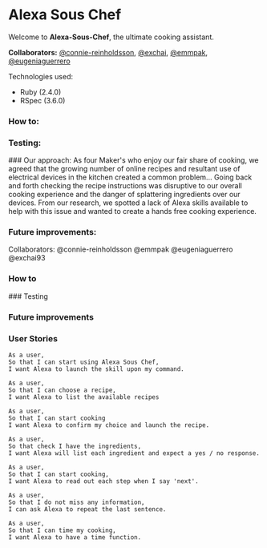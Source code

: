 # Alexa Sous Chef


Welcome to **Alexa-Sous-Chef**, the ultimate cooking assistant.

**Collaborators:** [@connie-reinholdsson](https://github.com/connie-reinholdsson), [@exchai](https://github.com/exchai93), [@emmpak](https://github.com/emmpak), [@eugeniaguerrero](https://github.com/emmpak)

Technologies used:
* Ruby (2.4.0)
* RSpec (3.6.0)

### How to:

### Testing:

### Our approach:
As four Maker's who enjoy our fair share of cooking, we agreed that the growing number of online recipes and resultant use of electrical devices in the kitchen created a common problem... Going back and forth checking the recipe instructions was disruptive to our overall cooking experience and the danger of splattering ingredients over our devices. From our research, we spotted a lack of Alexa skills available to help with this issue and wanted to create a hands free cooking experience. 

### Future improvements:

Collaborators: @connie-reinholdsson @emmpak @eugeniaguerrero @exchai93

### How to

### Testing

### Future improvements

### User Stories

```
As a user,
So that I can start using Alexa Sous Chef,
I want Alexa to launch the skill upon my command.

As a user,
So that I can choose a recipe,
I want Alexa to list the available recipes

As a user,
So that I can start cooking
I want Alexa to confirm my choice and launch the recipe.

As a user,
So that check I have the ingredients,
I want Alexa will list each ingredient and expect a yes / no response.

As a user,
So that I can start cooking,
I want Alexa to read out each step when I say 'next'.

As a user,
So that I do not miss any information,
I can ask Alexa to repeat the last sentence.

As a user,
So that I can time my cooking,
I want Alexa to have a time function.
```
